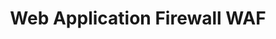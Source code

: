 ---
title: Web Application Firewall WAF
description: Find out which WAF options Platform.sh offers to help protect your site.
---